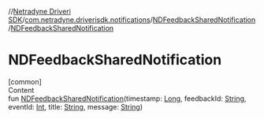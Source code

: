 //[Netradyne Driveri SDK](../../index.md)/[com.netradyne.driverisdk.notifications](../index.md)/[NDFeedbackSharedNotification](index.md)/[NDFeedbackSharedNotification](-n-d-feedback-shared-notification.md)



# NDFeedbackSharedNotification  
[common]  
Content  
fun [NDFeedbackSharedNotification](-n-d-feedback-shared-notification.md)(timestamp: [Long](https://kotlinlang.org/api/latest/jvm/stdlib/kotlin/-long/index.html), feedbackId: [String](https://kotlinlang.org/api/latest/jvm/stdlib/kotlin/-string/index.html), eventId: [Int](https://kotlinlang.org/api/latest/jvm/stdlib/kotlin/-int/index.html), title: [String](https://kotlinlang.org/api/latest/jvm/stdlib/kotlin/-string/index.html), message: [String](https://kotlinlang.org/api/latest/jvm/stdlib/kotlin/-string/index.html))  



